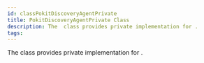 ```yaml
---
id: classPokitDiscoveryAgentPrivate
title: PokitDiscoveryAgentPrivate Class
description: The  class provides private implementation for .
tags:
---
```

The  <docRefTextType>  class provides private implementation for  <docRefTextType> .
